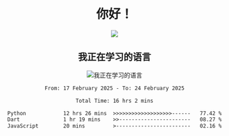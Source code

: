 <div align="center">
<h1>你好！</h1>
  
<a href="https://github.com/ikun0014">
    <img align="center" src="https://github-readme-stats-sigma-five.vercel.app/api?username=ikun0014&include_all_commits=true&show_icons=true&count_private=true&locale=cn&bg_color=0,EC6C6C,FFD479,FFFC79,73FA79,73FDFF,D783FF" />
  </a>
</div>

<div align="center">
<h2>我正在学习的语言</h2>
  
![我正在学习的语言](https://skillicons.dev/icons?i=python,nodejs,vue,html,dart)

</div>

<div align="center">
<!--START_SECTION:waka-->

```txt
From: 17 February 2025 - To: 24 February 2025

Total Time: 16 hrs 2 mins

Python            12 hrs 26 mins  >>>>>>>>>>>>>>>>>>>------   77.42 %
Dart              1 hr 19 mins    >>-----------------------   08.27 %
JavaScript        20 mins         >------------------------   02.16 %
```

<!--END_SECTION:waka-->

</div>
